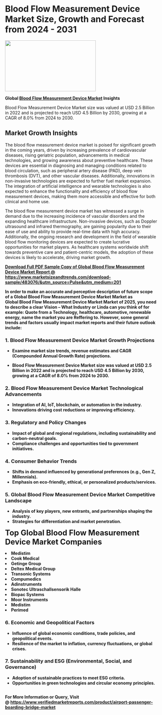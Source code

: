 <H1>Blood Flow Measurement Device Market Size, Growth and Forecast from 2024 - 2031</H1><img class="aligncenter size-medium wp-image-584254" src="https://thirdeyenews.in/wp-content/uploads/2024/09/Global-Market-Research-300x168.jpeg" alt="" width="300" height="168" /><p><strong>Global&nbsp;<a href="https://www.marketsizeandtrends.com/download-sample/483076/&amp;utm_source=Pulse&amp;utm_medium=201">Blood Flow Measurement Device Market</a> Insights</strong></p><p>Blood Flow Measurement Device Market size was valued at USD 2.5 Billion in 2022 and is projected to reach USD 4.5 Billion by 2030, growing at a CAGR of 8.0% from 2024 to 2030.</p><p><h2>Market Growth Insights</h2> <p>The blood flow measurement device market is poised for significant growth in the coming years, driven by increasing prevalence of cardiovascular diseases, rising geriatric population, advancements in medical technologies, and growing awareness about preventive healthcare. These devices are essential in diagnosing and managing conditions related to blood circulation, such as peripheral artery disease (PAD), deep vein thrombosis (DVT), and other vascular diseases. Additionally, innovations in non-invasive technologies are expected to further fuel market expansion. The integration of artificial intelligence and wearable technologies is also expected to enhance the functionality and efficiency of blood flow measurement devices, making them more accessible and effective for both clinical and home use.</p> <p><strong><a href="#"></a></strong></p> <p>The blood flow measurement device market has witnessed a surge in demand due to the increasing incidence of vascular disorders and the expanding healthcare infrastructure. Non-invasive devices, such as Doppler ultrasound and infrared thermography, are gaining popularity due to their ease of use and ability to provide real-time data with high accuracy. Additionally, the ongoing research and development in the field of wearable blood flow monitoring devices are expected to create lucrative opportunities for market players. As healthcare systems worldwide shift towards preventive care and patient-centric models, the adoption of these devices is likely to accelerate, driving market growth.</p> <p><strong><a href="#"></p><p><span class=""><strong>Download Full PDF Sample Copy of Global Blood Flow Measurement Device Market Report</strong> @ <a href="https://www.marketsizeandtrends.com/download-sample/483076/&amp;utm_source=Pulse&amp;utm_medium=201" target="_blank">https://www.marketsizeandtrends.com/download-sample/483076/&amp;utm_source=Pulse&amp;utm_medium=201</a></span></p><p>In order to make an accurate and perceptive description of future scope of a Global&nbsp;Blood Flow Measurement Device Market Market as Global&nbsp;Blood Flow Measurement Device Market Market of 2025, you need to describe a clear Vision &ndash; What Industry or Linda can you think of for example: Quote from a Technology, healthcare, automotive, renewable energy, name the market you are Reffering to. However, some general trends and factors usually impact market reports and their future outlook include:</p><h3>1.&nbsp;<strong>Blood Flow Measurement Device Market Growth Projections</strong></h3><ul><li>Examine market size trends, revenue estimates and CAGR (Compounded Annual Growth Rate) projections.</li><li><p>Blood Flow Measurement Device Market size was valued at USD 2.5 Billion in 2022 and is projected to reach USD 4.5 Billion by 2030, growing at a CAGR of 8.0% from 2024 to 2030.</p></li></ul><h3>2.&nbsp;<strong>Blood Flow Measurement Device Market Technological Advancements</strong></h3><ul><li>Integration of AI, IoT, blockchain, or automation in the industry.</li><li>Innovations driving cost reductions or improving efficiency.</li></ul><h3>3.&nbsp;<strong>Regulatory and Policy Changes</strong></h3><ul><li>Impact of global and regional regulations, including sustainability and carbon-neutral goals.</li><li>Compliance challenges and opportunities tied to government initiatives.</li></ul><h3>4.&nbsp;<strong>Consumer Behavior Trends</strong></h3><ul><li>Shifts in demand influenced by generational preferences (e.g., Gen Z, Millennials).</li><li>Emphasis on eco-friendly, ethical, or personalized products/services.</li></ul><h3>5.&nbsp;<strong>Global Blood Flow Measurement Device Market Competitive Landscape</strong></h3><ul><li>Analysis of key players, new entrants, and partnerships shaping the industry.</li><li>Strategies for differentiation and market penetration.</li></ul><p data-pm-slice="1 1 []"><span style="color: inherit; font-family: inherit; font-size: 25px;">Top Global Blood Flow Measurement Device Market Companies</span></p><div class="" data-test-id=""><p><li>Medistim</li><li> Cook Medical</li><li> Getinge Group</li><li> Deltex Medical Group</li><li> Transonic Systems</li><li> Compumedics</li><li> Adinstruments</li><li> Sonotec Ultraschallsensorik Halle</li><li> Biopac Systems</li><li> Moor Instruments</li><li> Medistim</li><li> Perimed</li></p></div><h3>6.&nbsp;<strong>Economic and Geopolitical Factors</strong></h3><ul><li>Influence of global economic conditions, trade policies, and geopolitical events.</li><li>Resilience of the market to inflation, currency fluctuations, or global crises.</li></ul><h3>7.&nbsp;<strong>Sustainability and ESG (Environmental, Social, and Governance)</strong></h3><ul><li>Adoption of sustainable practices to meet ESG criteria.</li><li>Opportunities in green technologies and circular economy principles.</li></ul><h2><strong style="font-size: 14px;">For More Information or Query, Visit @&nbsp;</strong><a style="background-color: #ffffff; font-size: 14px;" href="https://www.marketsizeandtrends.com/report/blood-flow-measurement-device-market/" target="_blank">https://www.verifiedmarketreports.com/product/airport-passenger-boarding-bridge-market</a></h2>
